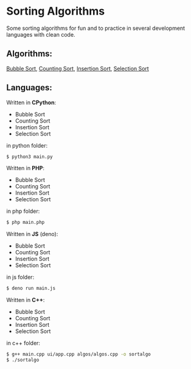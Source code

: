 # Sorting Algorithms

Some sorting algorithms for fun and to practice in several development languages with clean code.

## Algorithms:
[Bubble Sort](https://en.wikipedia.org/wiki/Bubble_sort),
[Counting Sort](https://en.wikipedia.org/wiki/Counting_sort),
[Insertion Sort](https://en.wikipedia.org/wiki/Insertion_sort),
[Selection Sort](https://en.wikipedia.org/wiki/Selection_sort)

## Languages:
Written in **CPython**:
- Bubble Sort
- Counting Sort
- Insertion Sort
- Selection Sort

in python folder:
```bash
$ python3 main.py
```

Written in **PHP**:
- Bubble Sort
- Counting Sort
- Insertion Sort
- Selection Sort

in php folder:
```bash
$ php main.php
```

Written in **JS** (deno):
- Bubble Sort
- Counting Sort
- Insertion Sort
- Selection Sort

in js folder:
```bash
$ deno run main.js
```

Written in **C++**:
- Bubble Sort
- Counting Sort
- Insertion Sort
- Selection Sort

in c++ folder:
```bash
$ g++ main.cpp ui/app.cpp algos/algos.cpp -o sortalgo
$ ./sortalgo
```
